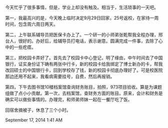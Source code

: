 今天忙乎了很多事情，但是，学业上却没有触及。相当于，生活琐事的一天吧。

第一，我最高兴的是，今天晚上临时决定9月29日回家，25号返校，在家待一周时间，包含周六周日两天。

第二，上午联系辅导员把医保卡办上了。一个研一的小师弟张乾帮我全程办理，邢台人，很好的。办好后，给辅导员打电话，表示谢意。圆满完成一件事，去除了心中的一些疙瘩。

第三，把校园卡弄好了。首先去了校园卡中心登记，明了缘由，中午时间去了中国银行，证实身份证下确有两张中行卡，新的校园卡给我绑定了博士新办的卡，帮我改回硕士的中国银行卡，回到学校存了钱，新的校园卡彻底办理好了。可是校医院那边还用不起来，我看病需要挂号，自费，然后再报销。

第四，下午去图书馆10楼档案馆查询财务账目，拍照，973项目验收。算是为课题组做了点小小贡献。第一次，去档案馆，查财务方面的账目。原来，会计和财务是确实可以做些事情的。办理完，和师弟师妹一起在一餐厅吃了饭。

回宿舍摘被子，休息了三个小时。


September 17, 2014  1:41 AM

